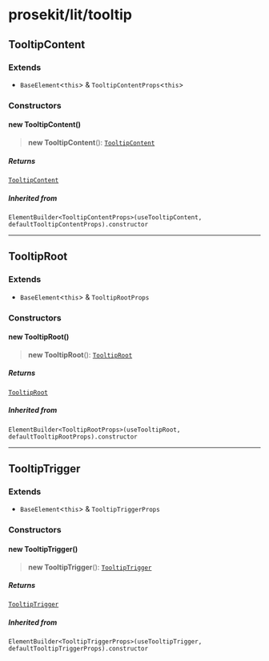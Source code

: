 # prosekit/lit/tooltip

<a id="TooltipContent" name="TooltipContent"></a>

## TooltipContent

### Extends

- `BaseElement`\<`this`\> & `TooltipContentProps`\<`this`\>

### Constructors

<a id="Constructors" name="Constructors"></a>

#### new TooltipContent()

> **new TooltipContent**(): [`TooltipContent`](tooltip.md#TooltipContent)

##### Returns

[`TooltipContent`](tooltip.md#TooltipContent)

##### Inherited from

`ElementBuilder<TooltipContentProps>(useTooltipContent, defaultTooltipContentProps).constructor`

***

<a id="TooltipRoot" name="TooltipRoot"></a>

## TooltipRoot

### Extends

- `BaseElement`\<`this`\> & `TooltipRootProps`

### Constructors

<a id="Constructors-1" name="Constructors-1"></a>

#### new TooltipRoot()

> **new TooltipRoot**(): [`TooltipRoot`](tooltip.md#TooltipRoot)

##### Returns

[`TooltipRoot`](tooltip.md#TooltipRoot)

##### Inherited from

`ElementBuilder<TooltipRootProps>(useTooltipRoot, defaultTooltipRootProps).constructor`

***

<a id="TooltipTrigger" name="TooltipTrigger"></a>

## TooltipTrigger

### Extends

- `BaseElement`\<`this`\> & `TooltipTriggerProps`

### Constructors

<a id="Constructors-2" name="Constructors-2"></a>

#### new TooltipTrigger()

> **new TooltipTrigger**(): [`TooltipTrigger`](tooltip.md#TooltipTrigger)

##### Returns

[`TooltipTrigger`](tooltip.md#TooltipTrigger)

##### Inherited from

`ElementBuilder<TooltipTriggerProps>(useTooltipTrigger, defaultTooltipTriggerProps).constructor`
